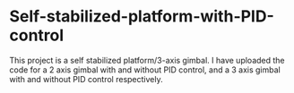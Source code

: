 # Self-stabilized-platform-with-PID-control
  This project is a self stabilized platform/3-axis gimbal. I have uploaded the code for a 2 axis gimbal with and without PID control, and a 3 axis gimbal with and without PID control respectively.
